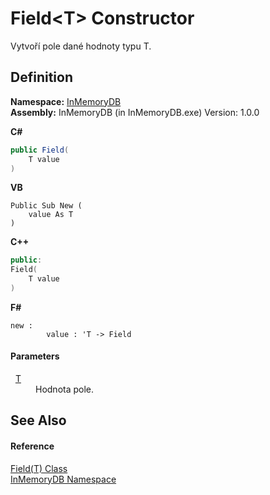 # Field&lt;T&gt; Constructor


Vytvoří pole dané hodnoty typu T.



## Definition
**Namespace:** <a href="InMemoryDB/Help/044e8d7f-0f94-a8b4-bd65-529f6359fdf7">InMemoryDB</a>  
**Assembly:** InMemoryDB (in InMemoryDB.exe) Version: 1.0.0

**C#**
``` C#
public Field(
	T value
)
```
**VB**
``` VB
Public Sub New ( 
	value As T
)
```
**C++**
``` C++
public:
Field(
	T value
)
```
**F#**
``` F#
new : 
        value : 'T -> Field
```



#### Parameters
<dl><dt>  <a href="InMemoryDB/Help/46a67b2d-bfd0-833f-4eb7-7ea9c7c08d2c">T</a></dt><dd>Hodnota pole.</dd></dl>

## See Also


#### Reference
<a href="InMemoryDB/Help/46a67b2d-bfd0-833f-4eb7-7ea9c7c08d2c">Field(T) Class</a>  
<a href="InMemoryDB/Help/044e8d7f-0f94-a8b4-bd65-529f6359fdf7">InMemoryDB Namespace</a>  
